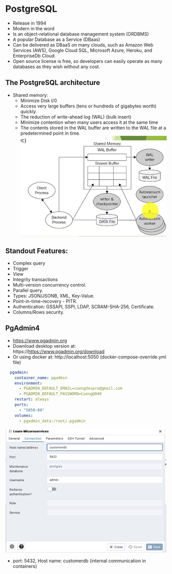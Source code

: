 # PostgreSQL
- Release in 1994
- Modern in the word
- Is an object-relational database management system (ORDBMS)
- A popular Database as a Service (DBaas)
- Can be delivered as DBaaS on many clouds, such as Amazon Web Services (AWS), Google Cloud SQL, Microsoft Azure, Heroku, and EnterpriseDb Cloud.
- Open source license is free, so developers can easily operate as many databases as they wish without any cost.

## The PostgreSQL architecture
- Shared memory:
  - Minimize Disk I/0
  - Access very large buffers (tens or hundreds of gigabytes worth) quickly.
  - The reduction of write-ahead log (WAL) (bulk insert)
  - Minimize contention when many users access it at the same time
  - The contents stored in the WAL buffer are written to the WAL file at a predetermined point in time.
![PostgreSQL Architect.png](PostgreSQL%20Architect.png)

## Standout Features:
- Complex query
- Trigger
- View
- Integrity transactions
- Multi-version concurrency control.
- Parallel query.
- Types: JSON/JSONB, XML, Key-Value.
- Point-in-time-recovery - PITR.
- Authentication: GSSAPI, SSPI, LDAP, SCRAM-SHA-256, Certificate.
- Columns/Rows security.

## PgAdmin4
- https://www.pgadmin.org
- Download desktop version at: https://https://www.pgadmin.org/download
- Or using docker at: http://localhost:5050 (docker-compose-override.yml file)

```yaml
  pgadmin:
    container_name: pgadmin
    environment:
      - PGADMIN_DEFAULT_EMAIL=cuongdevpro@gmail.com
      - PGADMIN_DEFAULT_PASSWORD=Cuong@840
    restart: always
    ports:
      - "5050:80"
    volumes:
      - pgadmin_data:/root/.pgadmin
```
![PostgreSQL login web.png](PostgreSQL%20login%20web.png)
- port: 5432, Host name: customerdb (internal communication in containers)